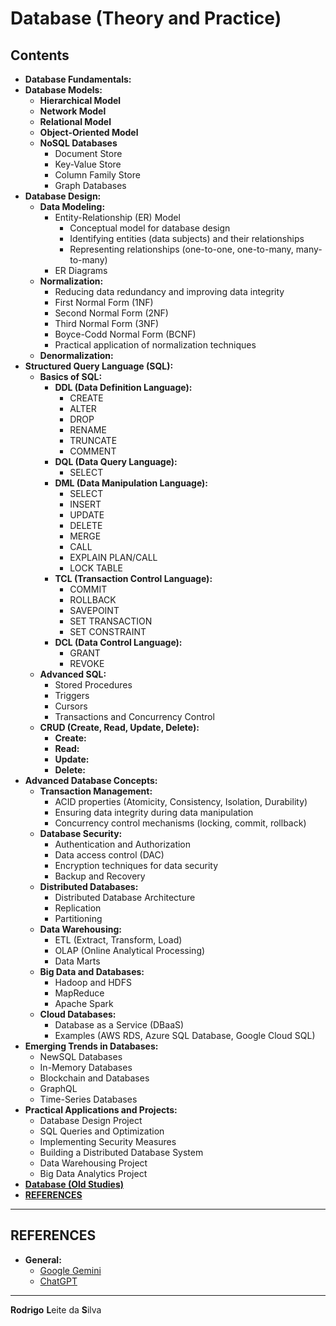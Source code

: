# Database (Theory and Practice)

## Contents

 - **Database Fundamentals:**
 - **Database Models:**
   - **Hierarchical Model**
   - **Network Model**
   - **Relational Model**
   - **Object-Oriented Model**
   - **NoSQL Databases**
     - Document Store
     - Key-Value Store
     - Column Family Store
     - Graph Databases
 - **Database Design:**
   - **Data Modeling:**
     - Entity-Relationship (ER) Model
       - Conceptual model for database design
       - Identifying entities (data subjects) and their relationships
       - Representing relationships (one-to-one, one-to-many, many-to-many)
     - ER Diagrams
   - **Normalization:**
     - Reducing data redundancy and improving data integrity
     - First Normal Form (1NF)
     - Second Normal Form (2NF)
     - Third Normal Form (3NF)
     - Boyce-Codd Normal Form (BCNF)
     - Practical application of normalization techniques
   - **Denormalization:**
 - **Structured Query Language (SQL):**
   - **Basics of SQL:**
     - **DDL (Data Definition Language):**
       - CREATE
       - ALTER
       - DROP
       - RENAME
       - TRUNCATE
       - COMMENT
     - **DQL (Data Query Language):**
       - SELECT
     - **DML (Data Manipulation Language):**
       - SELECT
       - INSERT
       - UPDATE
       - DELETE
       - MERGE
       - CALL
       - EXPLAIN PLAN/CALL
       - LOCK TABLE
     - **TCL (Transaction Control Language):**
       - COMMIT
       - ROLLBACK
       - SAVEPOINT
       - SET TRANSACTION
       - SET CONSTRAINT
     - **DCL (Data Control Language):**
       - GRANT
       - REVOKE
   - **Advanced SQL:**
     - Stored Procedures
     - Triggers
     - Cursors
     - Transactions and Concurrency Control
   - **CRUD (Create, Read, Update, Delete):**
     - **Create:**
     - **Read:**
     - **Update:**
     - **Delete:**
 - **Advanced Database Concepts:**
   - **Transaction Management:**
     - ACID properties (Atomicity, Consistency, Isolation, Durability)
     - Ensuring data integrity during data manipulation
     - Concurrency control mechanisms (locking, commit, rollback)
   - **Database Security:**
     - Authentication and Authorization
     - Data access control (DAC)
     - Encryption techniques for data security
     - Backup and Recovery
   - **Distributed Databases:**
     - Distributed Database Architecture
     - Replication
     - Partitioning
   - **Data Warehousing:**
     - ETL (Extract, Transform, Load)
     - OLAP (Online Analytical Processing)
     - Data Marts
   - **Big Data and Databases:**
     - Hadoop and HDFS
     - MapReduce
     - Apache Spark
   - **Cloud Databases:**
     - Database as a Service (DBaaS)
     - Examples (AWS RDS, Azure SQL Database, Google Cloud SQL)
 - **Emerging Trends in Databases:**
   - NewSQL Databases
   - In-Memory Databases
   - Blockchain and Databases
   - GraphQL
   - Time-Series Databases
 - **Practical Applications and Projects:**
   - Database Design Project
   - SQL Queries and Optimization
   - Implementing Security Measures
   - Building a Distributed Database System
   - Data Warehousing Project
   - Big Data Analytics Project
 - [**Database (Old Studies)**](https://github.com/rodrigols89/studies/tree/old-studies/modules/old-studies/database-theory-and-practice)
 - [**REFERENCES**](#ref)

<!--- 
[WHITESPACE RULES]
- Same topic = "10" Whitespace character.
- Different topic = "50" Whitespace character.
--->

<!--- ( REFERENCES ) --->

---

<div id="ref"></div>

## REFERENCES

 - **General:**
   - [Google Gemini](https://gemini.google.com/app)
   - [ChatGPT](https://chatgpt.com/)

---

**Rodrigo** **L**eite da **S**ilva
